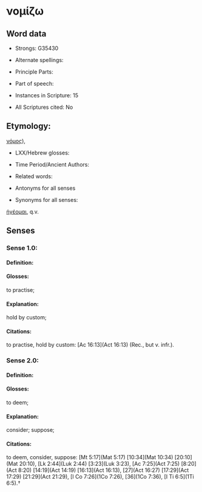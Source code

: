 # νομίζω

<!-- Status: S2=NeedsEdits -->
<!-- Lexica used for edits:   -->

## Word data

* Strongs: G35430

* Alternate spellings:



* Principle Parts: 


* Part of speech: 


* Instances in Scripture: 15

* All Scriptures cited: No

## Etymology: 

[νόμος]()),

* LXX/Hebrew glosses: 


* Time Period/Ancient Authors: 


* Related words: 

* Antonyms for all senses

* Synonyms for all senses: 

 [ἡγέομαι](../G22330/01.md), q.v.

## Senses 


### Sense  1.0: 

#### Definition: 

#### Glosses: 

to practise; 

#### Explanation: 

hold by custom; 

#### Citations: 

to practise, hold by custom: [Ac 16:13](Act 16:13) (Rec., but v. infr.).

### Sense  2.0: 

#### Definition: 

#### Glosses: 

to deem; 

#### Explanation: 

consider; 
suppose; 

#### Citations: 

to deem, consider, suppose: [Mt 5:17](Mat 5:17) [10:34](Mat 10:34) [20:10](Mat 20:10), [Lk 2:44](Luk 2:44) [3:23](Luk 3:23), [Ac 7:25](Act 7:25) [8:20](Act 8:20) [14:19](Act 14:19) [16:13](Act 16:13), [27](Act 16:27) [17:29](Act 17:29) [21:29](Act 21:29), [I Co 7:26](1Co 7:26), [36](1Co 7:36), [I Ti 6:5](1Ti 6:5).†
